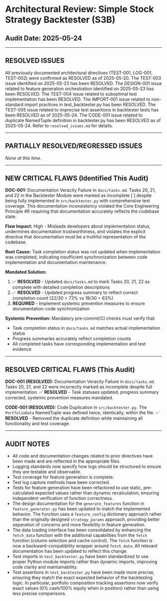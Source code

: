 # Architectural Review: Simple Stock Strategy Backtester (S3B)
## Audit Date: 2025-05-24

---

## RESOLVED ISSUES

All previously documented architectural directives (TEST-001, LOG-001, TEST-002) were confirmed as RESOLVED as of 2025-05-20. The TEST-003 issue identified on 2025-05-23 has been RESOLVED. The DESIGN-001 issue related to feature generation orchestration identified on 2025-05-23 has been RESOLVED. The TEST-004 issue related to suboptimal test implementation has been RESOLVED. The IMPORT-001 issue related to non-standard import practices in test_backtester.py has been RESOLVED. The TEST-005 issue related to imprecise test assertions in backtester tests has been RESOLVED as of 2025-05-24. The CODE-001 issue related to duplicate NamedTuple definition in backtester.py has been RESOLVED as of 2025-05-24. Refer to `resolved_issues.md` for details.

---

## PARTIALLY RESOLVED/REGRESSED ISSUES

_None at this time._

---

## NEW CRITICAL FLAWS (Identified This Audit)

**DOC-001:** Documentation Veracity Failure in `docs/tasks.md`. Tasks 20, 21, and 22 in the Backtester Module were marked as incomplete [ ] despite being fully implemented in `src/backtester.py` with comprehensive test coverage. This documentation inconsistency violated the Core Engineering Principle #6 requiring that documentation accurately reflects the codebase state.

**Flaw Impact:** High - Misleads developers about implementation status, undermines documentation trustworthiness, and violates the explicit directive that documentation must be a truthful representation of the codebase.

**Root Cause:** Task completion status was not updated when implementation was completed, indicating insufficient synchronization between code implementation and documentation maintenance.

**Mandated Solution:** 
1. ✅ **RESOLVED** - Updated `docs/tasks.md` to mark Tasks 20, 21, 22 as complete with detailed completion descriptions
2. ✅ **RESOLVED** - Updated progress summary to reflect correct completion count (22/30 = 73% vs 19/30 = 63%)
3. **REQUIRED** - Implement systemic prevention measures to ensure documentation-code synchronization

**Systemic Prevention:** Mandatory pre-commit/CI checks must verify that:
- Task completion status in `docs/tasks.md` matches actual implementation status
- Progress summaries accurately reflect completion counts
- All completed tasks have corresponding implementation and test evidence

---

## RESOLVED CRITICAL FLAWS (This Audit)

**DOC-001 (RESOLVED):** Documentation Veracity Failure in `docs/tasks.md`. Tasks 20, 21, and 22 were incorrectly marked as incomplete despite full implementation. ✅ **RESOLVED** - Task statuses updated, progress summary corrected, systemic prevention measures mandated.

**CODE-001 (RESOLVED):** Code Duplication in `src/backtester.py`. The `PortfolioData` NamedTuple was defined twice, identically, within the file. ✅ **RESOLVED** - Removed the duplicate definition while maintaining all functionality and test coverage.

---

## AUDIT NOTES
- All code and documentation changes related to prior directives have been made and are reflected in the appropriate files.
- Logging standards now specify how logs should be structured to ensure they are testable and observable.
- Test coverage for feature generation is complete.
- Test log capture methods have been corrected.
- Tests for feature generation have been refactored to use static, pre-calculated expected values rather than dynamic recalculation, ensuring independent verification of function correctness.
- The design documentation for the `generate_features` function in `feature_generator.py` has been updated to match the implemented behavior. The function uses a `feature_config` dictionary approach rather than the originally designed `strategy_params` approach, providing better separation of concerns and more flexibility in feature generation.
- The data loading interface has been consolidated by enhancing the `fetch_data` function with the additional capabilities from the `fetch` function (column selection and cache control). The `fetch` function is now a backward-compatibility wrapper around `fetch_data`. All relevant documentation has been updated to reflect this change.
- Test imports in `test_backtester.py` have been standardized to use proper Python module imports rather than dynamic imports, improving code clarity and maintainability.
- Test assertions in `test_backtester.py` have been made more precise, ensuring they match the exact expected behavior of the backtesting logic. In particular, portfolio composition tracking assertions now verify exact values (0% cash/100% equity when in position) rather than using less precise comparisons.
